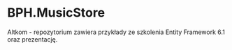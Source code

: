 # BPH.MusicStore
Altkom - repozytorium zawiera przykłady ze szkolenia Entity Framework 6.1 oraz prezentację.

